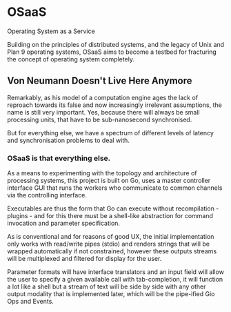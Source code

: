 # OSaaS

Operating System as a Service

Building on the principles of distributed systems, and the legacy of Unix and Plan 9 operating systems, OSaaS aims to become a testbed for fracturing the concept of operating system completely.

## Von Neumann Doesn't Live Here Anymore

Remarkably, as his model of a computation engine ages the lack of reproach towards its false and now increasingly irrelevant assumptions, the name is still very important. Yes, because there will always be small processing units, that have to be sub-nanosecond synchronised.

But for everything else, we have a spectrum of different levels of latency and synchronisation problems to deal with.

### OSaaS is that everything else.

As a means to experimenting with the topology and architecture of processing systems, this project is built on Go, uses a master controller interface GUI that runs the workers who communicate to common channels via the controlling interface.

Executables are thus the form that Go can execute without recompilation - plugins - and for this there must be a shell-like abstraction for command invocation and parameter specification.

As is conventional and for reasons of good UX, the initial implementation only works with read/write pipes (stdio) and renders strings that will be wrapped automatically if not constrained, however these outputs streams will be multiplexed and filtered for display for the user.

Parameter formats will have interface translators and an input field will allow the user to specify a given available call with tab-completion, it will function a lot like a shell but a stream of text will be side by side with any other output modality that is implemented later, which will be the pipe-ified Gio Ops and Events.
